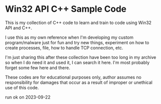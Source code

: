 # Win32 API C++ Sample Code

This is my collection of C++ code to learn and train to code using Win32 API and C++.

I use this as my own reference when I'm developing my custom program/malware just for fun and try new things, experiment on how to create processes, file, how to handle TCP connection, etc.

I'm just sharing this after these collection have been too long in my archive so when I do need it and used it, I can search it here. I'm most probably forget some few here and there.

These codes are for educational purposes only, author assumes no responsibility for damages that occur as a result of improper or unethical use of this code.



run  ok on  2023-09-22